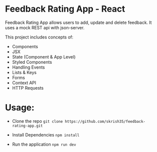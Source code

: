 # Feedback Rating App - React

Feedback Rating App allows users to add, update and delete feedback. It uses a mock REST api with json-server.

This project includes concepts of:
- Components
- JSX
- State (Component & App Level)
- Styled Components
- Handling Events
- Lists & Keys
- Forms
- Context API
- HTTP Requests

# Usage:
- Clone the repo
```git clone https://github.com/skrish35/feedback-rating-app.git```

- Install Dependencies
```npm install```

- Run the application
```npm run dev```
